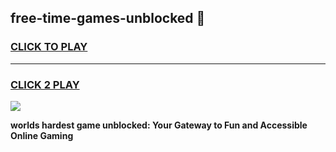 
## free-time-games-unblocked 👋
<h3>
<a href="https://premium.freeplayer.one?title=free-time-games-unblocked&ref=14F">CLICK TO PLAY</a></h3>
<hr>

<h3>
<a href="https://premium.freeplayer.one?title=free-time-games-unblocked&ref=14F">CLICK 2 PLAY</a>
  
</h3>

<a href="https://premium.freeplayer.one?title=free-time-games-unblocked&ref=12F/"><img src="https://clearcache.store/games.png"></a>


**worlds hardest game unblocked: Your Gateway to Fun and Accessible Online Gaming**
